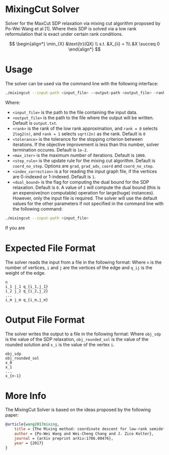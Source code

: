 # MixingCut Solver
Solver for the MaxCut SDP relaxation via mixing cut algorithm proposed by Po-Wei Wang et al [1]. Where theis SDP is solved via a low rank reformulation that is exact under certain rank conditions.

$$
\begin{align*}
\min_{X} &\text{tr}(QX) \\
s.t. &X_{ii} = 1\\
&X \succeq 0
\end{align*}
$$

# Usage

The solver can be used via the command line with the following interface:

```bash
./mixingcut --input-path <input_file> --output-path <output_file> -rank <rank> --tolerance <tolerance> --max-iters <max_iter> --index-correction <index-correction> --step-rule <step_rule> --dual-bound <dual_bound>
```

Where:
- `<input_file>` is the path to the file containing the input data. 
- `<output_file>` is the path to the file where the output will be written. Default is ``output.txt``.
- `<rank>` is the rank of the low rank approximation, and ``rank = 0`` selects ``2log2(n)``, and ``rank = 1`` selects ``sqrt(2n)`` as the rank. Default is ``0``
- `<tolerance>` is the tolerance for the stopping criterion between iterations. If the objective improvement is less than this number, solver termination occures. Default is ``1e-2``.
- `<max_iter>` is the maximum number of iterations. Default is ``1000``.
- `<step_rule>` is the update rule for the mixing cut algorithm. Default is ``coord_no_step``. Options are ``grad``, ``grad_adv``, ``coord`` and ``coord_no_step``.
- `<index_correction>` is a for reading the input graph file, if the vertices are 0-indexed or 1-indexed. Default is ``1``.
- `<dual_bound>` is the flag for computing the dual bound for the SDP relaxation. Default is ``0``. A value of ``1`` will compute the dual bound (this is an expensive(non computable) operation for large(huge) instances).
However, only the input file is required. The solver will use the default values for the other parameters if not specified in the command line with the following command:

```bash
./mixingcut --input-path <input_file>
```

If you are 

# Expected File Format
The solver reads the input from a file in the following format: Where `n` is the number of vertices, `i` and `j` are the vertices of the edge and `q_ij` is the weight of the edge.

```
n
i_1 j_1 q_{i_1,j_1}
i_2 j_2 q_{i_2,j_2}
...
i_m j_m q_{i_m,j_m}
```

# Output File Format
The solver writes the output to a file in the following format: Where ``obj_sdp`` is the value of the SDP relaxation, ``obj_rounded_sol`` is the value of the rounded solution and `x_i` is the value of the vertex `i`.

```
obj_sdp
obj_rounded_sol
x_0
x_1
...
x_{n-1}
```

# More Info 

The MixingCut Solver is based on the ideas proposed by the following paper:

```bibtex
@article{wang2017mixing,
	title = {The Mixing method: coordinate descent for low-rank semidefinite programming},
	author = {Po-Wei Wang and Wei-Cheng Chang and J. Zico Kolter},
	journal = {arXiv preprint arXiv:1706.00476},
	year = {2017}
}
```
